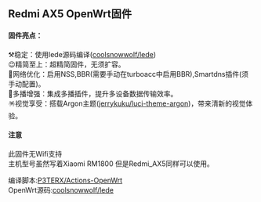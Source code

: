 ## Redmi AX5 OpenWrt固件

#### 固件亮点：  
⚒️稳定：使用lede源码编译([coolsnowwolf/lede](https://github.com/coolsnowwolf/lede))  
😉精简至上：超精简固件，无须扩容。  
🚀网络优化：启用NSS,BBR(需要手动在turboacc中启用BBR),Smartdns插件(须手动配置)。  
🌈多播增强：集成多播插件，提升多设备数据传输效率。  
🪅视觉享受：搭载Argon主题([jerrykuku/luci-theme-argon](https://github.com/jerrykuku/luci-theme-argon))，带来清新的视觉体验。  
#### 注意
此固件无Wifi支持  
主机型号虽然写着Xiaomi RM1800 但是Redmi_AX5同样可以使用。

编译脚本:[P3TERX/Actions-OpenWrt](https://github.com/P3TERX/Actions-OpenWrt)    
OpenWrt源码:[coolsnowwolf/lede](https://github.com/coolsnowwolf/lede)    
